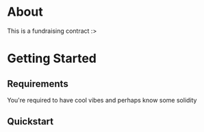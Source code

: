 # About

This is a fundraising contract :>

# Getting Started

## Requirements

You're required to have cool vibes and perhaps know some solidity

## Quickstart
